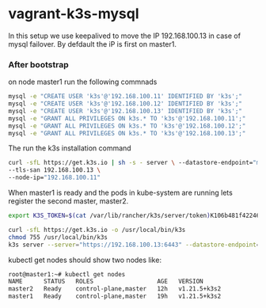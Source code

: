 # vagrant-k3s-mysql

In this setup we use keepalived to move the IP 192.168.100.13 in case of mysql failover. By defdault the iP is first on master1.

### After bootstrap
on node master1 run the following commnads
```bash
mysql -e "CREATE USER 'k3s'@'192.168.100.11' IDENTIFIED BY 'k3s';"
mysql -e "CREATE USER 'k3s'@'192.168.100.12' IDENTIFIED BY 'k3s';"
mysql -e "CREATE USER 'k3s'@'192.168.100.13' IDENTIFIED BY 'k3s';"
mysql -e "GRANT ALL PRIVILEGES ON k3s.* TO 'k3s'@'192.168.100.11';"
mysql -e "GRANT ALL PRIVILEGES ON k3s.* TO 'k3s'@'192.168.100.12';"
mysql -e "GRANT ALL PRIVILEGES ON k3s.* TO 'k3s'@'192.168.100.13';"
```

The run the k3s installation command
```bash
curl -sfL https://get.k3s.io | sh -s - server \ --datastore-endpoint="mysql://k3s:k3s@tcp(192.168.100.13:3306)/k3s" \
--tls-san 192.168.100.13 \
--node-ip="192.168.100.11"
```




When master1 is ready and the pods in kube-system are running lets register the second master, master2. 

```bash
export K3S_TOKEN=$(cat /var/lib/rancher/k3s/server/token)K106b481f422463b62e5165b57c255847b02806a71bcd3ed9af615a68b9baf12b55::server:c3ba0899e211caeb3a09aa8f01ee67e6 

curl -sfL https://get.k3s.io -o /usr/local/bin/k3s
chmod 755 /usr/local/bin/k3s
k3s server --server="https://192.168.100.13:6443" --datastore-endpoint="mysql://k3s:k3s@tcp(192.168.100.13:3306)/k3s" --node-ip="192.168.100.12"
```

kubectl get nodes should show two nodes like:
```bash
root@master1:~# kubectl get nodes
NAME      STATUS   ROLES                  AGE   VERSION
master2   Ready    control-plane,master   12h   v1.21.5+k3s2
master1   Ready    control-plane,master   19h   v1.21.5+k3s2
```

